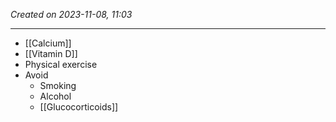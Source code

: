 *Created on 2023-11-08, 11:03* 

---
- [[Calcium]]
- [[Vitamin D]]
- Physical exercise
- Avoid
	- Smoking
	- Alcohol
	- [[Glucocorticoids]] 
